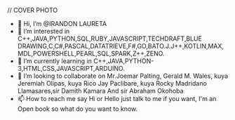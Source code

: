 // COVER PHOTO
- 👋 Hi, I’m @IRANDON LAURETA
- 👀 I’m interested in C++,JAVA,PYTHON,SQL,RUBY,JAVASCRIPT,TECHDRAFT,BLUE DRAWING,C,C#,PASCAL,DATATRIEVE,F#,GO,BATO.J.J++,KOTLIN,MAX,MDL,POWERSHELL,PEARL,SQL,SPARK,Z++,ZENO.
- 🌱 I’m currently learning in C++,JAVA,PYTHON-3,HTML,CSS,JAVASCRIPT,ARDUINO.
- 💞️ I’m looking to collaborate on Mr.Joemar Palting, Gerald M. Wales, kuya Jeremiah Olipas, kuya Rico Jay Paclibare, kuya Rocky Madridano Llamasares,sir Damith Kamara And sir Abraham Okohoba
- 📫 How to reach me say Hi or Hello just talk to me if you want, I'm an Open book so what do you want to know.

<!---
IRANDON/IRANDON is a ✨ TECHDRAFT PASSSER ✨ I KNOW HOW TO ANIME IN MACROMIDIA-FLASH, And BLENDER ✨ I'm now (2nd year) college @ Our Lady of the Pillar College (SMI).
You can click the link to take a look into my Profile https://www.facebook.com/irandon.laureta You can add and contact me if you want.
--->
